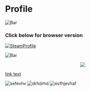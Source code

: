 # Profile

![`Bar`](https://cdn.discordapp.com/attachments/584355797366997002/889006586406772746/4M7IWwP.png)

### Click below for browser version

[![`SteamProfile`](https://user-images.githubusercontent.com/64295233/133945787-4402f6ef-ec05-406f-92d7-8511a60289d7.png)](https://steamcommunity.com/id/dxrpy/)

![`Bar`](https://cdn.discordapp.com/attachments/584355797366997002/889006586406772746/4M7IWwP.png)


<p align="center">
  <a href="https://steamcommunity.com/id/dxrpy/games/?tab=all"><img src="https://user-images.githubusercontent.com/64295233/133946103-2529b434-e3aa-49e7-94bd-7901446328a1.png"/></a>
</p>

<a href="url">link text</a>

![sefevhv](https://user-images.githubusercontent.com/64295233/133946103-2529b434-e3aa-49e7-94bd-7901446328a1.png)    ![drhdrhd](https://user-images.githubusercontent.com/64295233/133946106-42fb8d86-cac2-4cea-b0f8-a8365e91110b.png)     ![evfhjevhaf](https://user-images.githubusercontent.com/64295233/133946107-79ba7158-e795-4661-b968-47b858d1a1b5.png)

